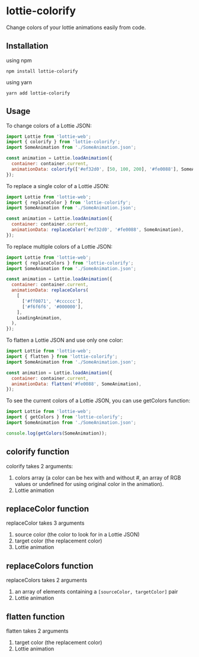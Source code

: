 # lottie-colorify

Change colors of your lottie animations easily from code.

## Installation

using npm

```shell
npm install lottie-colorify
```

using yarn

```shell
yarn add lottie-colorify
```

## Usage

To change colors of a Lottie JSON:

```jsx static
import Lottie from 'lottie-web';
import { colorify } from 'lottie-colorify';
import SomeAnimation from './SomeAnimation.json';

const animation = Lottie.loadAnimation({
  container: container.current,
  animationData: colorify(['#ef32d0', [50, 100, 200], '#fe0088'], SomeAnimation),
});
```

To replace a single color of a Lottie JSON:

```jsx static
import Lottie from 'lottie-web';
import { replaceColor } from 'lottie-colorify';
import SomeAnimation from './SomeAnimation.json';

const animation = Lottie.loadAnimation({
  container: container.current,
  animationData: replaceColor('#ef32d0', '#fe0088', SomeAnimation),
});
```

To replace multiple colors of a Lottie JSON:

```jsx static
import Lottie from 'lottie-web';
import { replaceColors } from 'lottie-colorify';
import SomeAnimation from './SomeAnimation.json';

const animation = Lottie.loadAnimation({
  container: container.current,
  animationData: replaceColors(
    [
      ['#ff0071', '#cccccc'],
      ['#f6f6f6', '#000000'],
    ],
    LoadingAnimation,
  ),
});
```

To flatten a Lottie JSON and use only one color:

```jsx static
import Lottie from 'lottie-web';
import { flatten } from 'lottie-colorify';
import SomeAnimation from './SomeAnimation.json';

const animation = Lottie.loadAnimation({
  container: container.current,
  animationData: flatten('#fe0088', SomeAnimation),
});
```

To see the current colors of a Lottie JSON, you can use getColors function:

```jsx static
import Lottie from 'lottie-web';
import { getColors } from 'lottie-colorify';
import SomeAnimation from './SomeAnimation.json';

console.log(getColors(SomeAnimation));
```

## colorify function

colorify takes 2 arguments:

1. colors array (a color can be hex with and without #, an array of RGB values or undefined for using original color in the animation).
2. Lottie animation

## replaceColor function

replaceColor takes 3 arguments

1. source color (the color to look for in a Lottie JSON)
2. target color (the replacement color)
3. Lottie animation

## replaceColors function

replaceColors takes 2 arguments

1. an array of elements containing a `[sourceColor, targetColor]` pair
2. Lottie animation

## flatten function

flatten takes 2 arguments

1. target color (the replacement color)
2. Lottie animation

